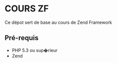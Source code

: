 COURS ZF
=====

Ce dépot sert de base au cours de Zend Framework

Pré-requis
-----
* PHP 5.3 ou sup�rieur
* Zend